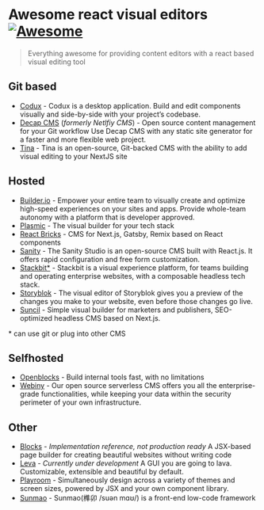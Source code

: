 # Awesome react visual editors [![Awesome](https://awesome.re/badge.svg)](https://awesome.re)

> Everything awesome for providing content editors with a react based visual editing tool



## Git based
- [Codux](https://www.codux.com/) - Codux is a desktop application. Build and edit components visually and side-by-side with your project’s codebase.
- [Decap CMS](https://decapcms.org/) (*formerly Netlfiy CMS*) - Open source content management for your Git workflow
Use Decap CMS with any static site generator for a faster and more flexible web project.
- [Tina](https://tina.io/) - Tina is an open-source, Git-backed CMS with the ability to add visual editing to your NextJS site
  
## Hosted 
- [Builder.io](https://www.builder.io/) - Empower your entire team to visually create and optimize high-speed experiences on your sites and apps. Provide whole-team autonomy with a platform that is developer approved.
- [Plasmic](https://www.plasmic.app/) - The visual builder for your tech stack
- [React Bricks](https://reactbricks.com/) - CMS for Next.js, Gatsby, Remix based on React components
- [Sanity](https://www.sanity.io/) - The Sanity Studio is an open-source CMS built with React.js. It offers rapid configuration and free form customization.
- [Stackbit*](https://www.stackbit.com/) - Stackbit is a visual experience platform, for teams building and operating enterprise websites, with a composable headless tech stack.
- [Storyblok](https://www.storyblok.com/) - The visual editor of Storyblok gives you a preview of the changes you make to your website, even before those changes go live.
- [Suncil](https://suncel.io/) - Simple visual builder for marketers and publishers, SEO-optimized headless CMS based on Next.js.


\* can use git or plug into other CMS
## Selfhosted
- [Openblocks](https://github.com/openblocks-dev/openblocks) - Build internal tools fast, with no limitations
- [Webiny](https://www.webiny.com/) - Our open source serverless CMS offers you all the enterprise-grade functionalities, while keeping your data within the security perimeter of your own infrastructure.

## Other
- [Blocks](https://blocks-ui.com/) - *Implementation reference, not production ready* A JSX-based page builder for creating beautiful websites without writing code
- [Leva](https://github.com/pmndrs/leva) - *Currently under development* A GUI you are going to lava. Customizable, extensible and beautiful by default. 
- [Playroom](https://github.com/seek-oss/playroom) - Simultaneously design across a variety of themes and screen sizes, powered by JSX and your own component library.
- [Sunmao](https://github.com/smartxworks/sunmao-ui) - Sunmao(榫卯 /suən mɑʊ/) is a front-end low-code framework